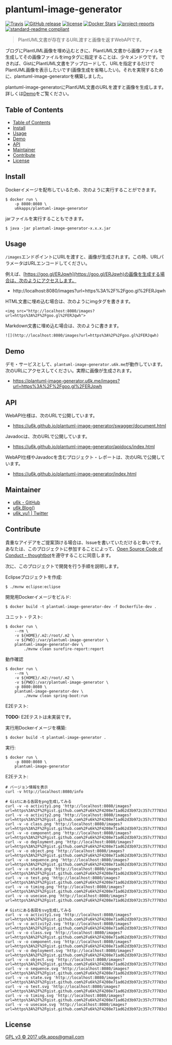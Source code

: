 # plantuml-image-generator

[![Travis](https://img.shields.io/travis/u6k/plantuml-image-generator.svg)](https://travis-ci.org/u6k/plantuml-image-generator)
[![GitHub release](https://img.shields.io/github/release/u6k/plantuml-image-generator.svg)](https://github.com/u6k/plantuml-image-generator/releases)
[![license](https://img.shields.io/github/license/u6k/plantuml-image-generator.svg)](https://github.com/u6k/plantuml-image-generator/blob/master/LICENSE)
[![Docker Stars](https://img.shields.io/docker/stars/u6kapps/plantuml-image-generator.svg)](https://hub.docker.com/r/u6kapps/plantuml-image-generator/)
[![project-reports](https://img.shields.io/badge/site-project--reports-orange.svg)](https://u6k.github.io/plantuml-image-generator/project-reports.html)
[![standard-readme compliant](https://img.shields.io/badge/readme%20style-standard-brightgreen.svg?style=flat-square)](https://github.com/RichardLitt/standard-readme)

> PlantUML文書が存在するURL渡すと画像を返すWebAPIです。

ブログにPlantUML画像を埋め込むときに、PlantUML文書から画像ファイルを生成してその画像ファイルをimgタグに指定することは、少々メンドウです。できれば、GistにPlantUML文書をアップロードして、URLを指定するだけでPlantUML画像を表示したいです(画像生成を省略したい)。それを実現するために、plantuml-image-generatorを構築しました。

plantuml-image-generatorにPlantUML文書のURLを渡すと画像を生成します。詳しくは[Demo](#demo)をご覧ください。

## Table of Contents

<!-- TOC depthFrom:2 -->

- [Table of Contents](#table-of-contents)
- [Install](#install)
- [Usage](#usage)
- [Demo](#demo)
- [API](#api)
- [Maintainer](#maintainer)
- [Contribute](#contribute)
- [License](#license)

<!-- /TOC -->

## Install

Dockerイメージを配布しているため、次のように実行することができます。

```
$ docker run \
    -p 8080:8080 \
    u6kapps/plantuml-image-generator
```

jarファイルを実行することもできます。

```
$ java -jar plantuml-image-generator-x.x.x.jar
```

## Usage

`/images`エンドポイントにURLを渡すと、画像が生成されます。この時、URLパラメータはURLエンコードしてください。

例えば、[https://goo.gl/ERJqwh](https://goo.gl/ERJqwh)の画像を生成する場合は、次のようにアクセスします。

- http://localhost:8080/images?url=https%3A%2F%2Fgoo.gl%2FERJqwh

HTML文書に埋め込む場合は、次のようにimgタグを書きます。

```
<img src="http://localhost:8080/images?url=https%3A%2F%2Fgoo.gl%2FERJqwh">
```

Markdown文書に埋め込む場合は、次のように書きます。

```
![](http://localhost:8080/images?url=https%3A%2F%2Fgoo.gl%2FERJqwh)
```

## Demo

デモ・サービスとして、`plantuml-image-generator.u6k.me`が動作しています。次のURLにアクセスしてください。実際に画像が生成されます。

- https://plantuml-image-generator.u6k.me/images?url=https%3A%2F%2Fgoo.gl%2FERJqwh

## API

WebAPI仕様は、次のURLで公開しています。

- https://u6k.github.io/plantuml-image-generator/swagger/document.html

Javadocは、次のURLで公開しています。

- https://u6k.github.io/plantuml-image-generator/apidocs/index.html

WebAPI仕様やJavadocを含むプロジェクト・レポートは、次のURLで公開しています。

- https://u6k.github.io/plantuml-image-generator/index.html

## Maintainer

- [u6k - GitHub](https://github.com/u6k/)
- [u6k.Blog()](https://blog.u6k.me/)
- [u6k_yu1 | Twitter](https://twitter.com/u6k_yu1)

## Contribute

貴重なアイデアをご提案頂ける場合は、Issueを書いていただけると幸いです。あなたは、このプロジェクトに参加することによって、[Open Source Code of Conduct - thoughtbot](https://thoughtbot.com/open-source-code-of-conduct)を遵守することに同意します。

次に、このプロジェクトで開発を行う手順を説明します。

Eclipseプロジェクトを作成:

```
$ ./mvnw eclipse:eclipse
```

開発用Dockerイメージをビルド:

```
$ docker build -t plantuml-image-generator-dev -f Dockerfile-dev .
```

ユニット・テスト:

```
$ docker run \
    --rm \
    -v ${HOME}/.m2:/root/.m2 \
    -v ${PWD}:/var/plantuml-image-generator \
    plantuml-image-generator-dev \
        ./mvnw clean surefire-report:report
```

動作確認

```
$ docker run \
    --rm \
    -v ${HOME}/.m2:/root/.m2 \
    -v ${PWD}:/var/plantuml-image-generator \
    -p 8080:8080 \
    plantuml-image-generator-dev \
        ./mvnw clean spring-boot:run
```

E2Eテスト:

__TODO:__ E2Eテストは未実装です。

実行用Dockerイメージを構築:

```
$ docker build -t plantuml-image-generator .
```

実行:

```
$ docker run \
    -p 8080:8080 \
    plantuml-image-generator
```

E2Eテスト:

```
# バージョン情報を表示
curl -v http://localhost:8080/info

# Gistにある各図をpng生成してみる
curl -v -o activity1.png 'http://localhost:8080/images?url=https%3A%2F%2Fgist.github.com%2Fu6k%2F4208e71ad62d3b972c357c77783cb95d%2Fraw%2F01c544cab40009c723d57be3d892092ef35fac6e%2Factivity1.pu'
curl -v -o activity2.png 'http://localhost:8080/images?url=https%3A%2F%2Fgist.github.com%2Fu6k%2F4208e71ad62d3b972c357c77783cb95d%2Fraw%2F01c544cab40009c723d57be3d892092ef35fac6e%2Factivity2.pu'
curl -v -o class.png 'http://localhost:8080/images?url=https%3A%2F%2Fgist.github.com%2Fu6k%2F4208e71ad62d3b972c357c77783cb95d%2Fraw%2F01c544cab40009c723d57be3d892092ef35fac6e%2Fclass.pu'
curl -v -o component.png 'http://localhost:8080/images?url=https%3A%2F%2Fgist.github.com%2Fu6k%2F4208e71ad62d3b972c357c77783cb95d%2Fraw%2F01c544cab40009c723d57be3d892092ef35fac6e%2Fcomponent.pu'
curl -v -o deployment.png 'http://localhost:8080/images?url=https%3A%2F%2Fgist.github.com%2Fu6k%2F4208e71ad62d3b972c357c77783cb95d%2Fraw%2F01c544cab40009c723d57be3d892092ef35fac6e%2Fdeployment.pu'
curl -v -o object.png 'http://localhost:8080/images?url=https%3A%2F%2Fgist.github.com%2Fu6k%2F4208e71ad62d3b972c357c77783cb95d%2Fraw%2F01c544cab40009c723d57be3d892092ef35fac6e%2Fobject.pu'
curl -v -o sequence.png 'http://localhost:8080/images?url=https%3A%2F%2Fgist.github.com%2Fu6k%2F4208e71ad62d3b972c357c77783cb95d%2Fraw%2F01c544cab40009c723d57be3d892092ef35fac6e%2Fsequence.pu'
curl -v -o state.png 'http://localhost:8080/images?url=https%3A%2F%2Fgist.github.com%2Fu6k%2F4208e71ad62d3b972c357c77783cb95d%2Fraw%2F01c544cab40009c723d57be3d892092ef35fac6e%2Fstate.pu'
curl -v -o test.png 'http://localhost:8080/images?url=https%3A%2F%2Fgist.github.com%2Fu6k%2F4208e71ad62d3b972c357c77783cb95d%2Fraw%2F01c544cab40009c723d57be3d892092ef35fac6e%2Ftest.pu'
curl -v -o timing.png 'http://localhost:8080/images?url=https%3A%2F%2Fgist.github.com%2Fu6k%2F4208e71ad62d3b972c357c77783cb95d%2Fraw%2F01c544cab40009c723d57be3d892092ef35fac6e%2Ftiming.pu'
curl -v -o usecase.png 'http://localhost:8080/images?url=https%3A%2F%2Fgist.github.com%2Fu6k%2F4208e71ad62d3b972c357c77783cb95d%2Fraw%2F01c544cab40009c723d57be3d892092ef35fac6e%2Fusecase.pu'

# Gistにある各図をsvg生成してみる
curl -v -o activity1.svg 'http://localhost:8080/images?url=https%3A%2F%2Fgist.github.com%2Fu6k%2F4208e71ad62d3b972c357c77783cb95d%2Fraw%2F01c544cab40009c723d57be3d892092ef35fac6e%2Factivity1.pu&format=svg'
curl -v -o activity2.svg 'http://localhost:8080/images?url=https%3A%2F%2Fgist.github.com%2Fu6k%2F4208e71ad62d3b972c357c77783cb95d%2Fraw%2F01c544cab40009c723d57be3d892092ef35fac6e%2Factivity2.pu&format=svg'
curl -v -o class.svg 'http://localhost:8080/images?url=https%3A%2F%2Fgist.github.com%2Fu6k%2F4208e71ad62d3b972c357c77783cb95d%2Fraw%2F01c544cab40009c723d57be3d892092ef35fac6e%2Fclass.pu&format=svg'
curl -v -o component.svg 'http://localhost:8080/images?url=https%3A%2F%2Fgist.github.com%2Fu6k%2F4208e71ad62d3b972c357c77783cb95d%2Fraw%2F01c544cab40009c723d57be3d892092ef35fac6e%2Fcomponent.pu&format=svg'
curl -v -o deployment.svg 'http://localhost:8080/images?url=https%3A%2F%2Fgist.github.com%2Fu6k%2F4208e71ad62d3b972c357c77783cb95d%2Fraw%2F01c544cab40009c723d57be3d892092ef35fac6e%2Fdeployment.pu&format=svg'
curl -v -o object.svg 'http://localhost:8080/images?url=https%3A%2F%2Fgist.github.com%2Fu6k%2F4208e71ad62d3b972c357c77783cb95d%2Fraw%2F01c544cab40009c723d57be3d892092ef35fac6e%2Fobject.pu&format=svg'
curl -v -o sequence.svg 'http://localhost:8080/images?url=https%3A%2F%2Fgist.github.com%2Fu6k%2F4208e71ad62d3b972c357c77783cb95d%2Fraw%2F01c544cab40009c723d57be3d892092ef35fac6e%2Fsequence.pu&format=svg'
curl -v -o state.svg 'http://localhost:8080/images?url=https%3A%2F%2Fgist.github.com%2Fu6k%2F4208e71ad62d3b972c357c77783cb95d%2Fraw%2F01c544cab40009c723d57be3d892092ef35fac6e%2Fstate.pu&format=svg'
curl -v -o test.svg 'http://localhost:8080/images?url=https%3A%2F%2Fgist.github.com%2Fu6k%2F4208e71ad62d3b972c357c77783cb95d%2Fraw%2F01c544cab40009c723d57be3d892092ef35fac6e%2Ftest.pu&format=svg'
curl -v -o timing.svg 'http://localhost:8080/images?url=https%3A%2F%2Fgist.github.com%2Fu6k%2F4208e71ad62d3b972c357c77783cb95d%2Fraw%2F01c544cab40009c723d57be3d892092ef35fac6e%2Ftiming.pu&format=svg'
curl -v -o usecase.svg 'http://localhost:8080/images?url=https%3A%2F%2Fgist.github.com%2Fu6k%2F4208e71ad62d3b972c357c77783cb95d%2Fraw%2F01c544cab40009c723d57be3d892092ef35fac6e%2Fusecase.pu&format=svg'
```

## License

[GPL v3 &copy; 2017 u6k.apps@gmail.com](https://github.com/u6k/plantuml-image-generator/blob/master/LICENSE)
